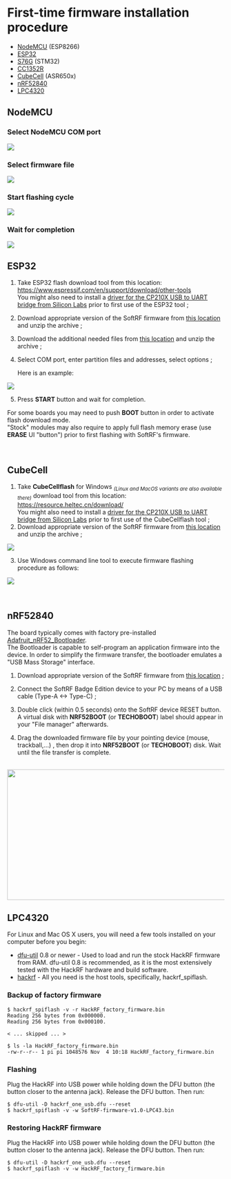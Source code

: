 # First-time firmware installation procedure

- [NodeMCU](https://github.com/moshe-braner/SoftRF/blob/master/software/firmware/binaries/README.md#nodemcu) (ESP8266)
- [ESP32](https://github.com/moshe-braner/SoftRF/blob/master/software/firmware/binaries/README.md#esp32)
- [S76G](https://github.com/moshe-braner/SoftRF/wiki/AcSiP-S7xG-flashing-instructions#s76g) (STM32)
- [CC1352R](https://github.com/moshe-braner/SoftRF/wiki/Uni-Edition.-Firmware-maintenance-procedures#initial-installation)
- [CubeCell](https://github.com/moshe-braner/SoftRF/blob/master/software/firmware/binaries/README.md#cubecell) (ASR650x)
- [nRF52840](https://github.com/moshe-braner/SoftRF/blob/master/software/firmware/binaries/README.md#nrf52840)
- [LPC4320](https://github.com/moshe-braner/SoftRF/blob/master/software/firmware/binaries/README.md#lpc4320)

## NodeMCU

### Select NodeMCU COM port
![](https://github.com/moshe-braner/SoftRF/blob/master/documents/images/NodeMCU-Flasher-1.GIF)



### Select firmware file
![](https://github.com/moshe-braner/SoftRF/blob/master/documents/images/NodeMCU-Flasher-2.GIF)



### Start flashing cycle
![](https://github.com/moshe-braner/SoftRF/blob/master/documents/images/NodeMCU-Flasher-3.GIF)



### Wait for completion
![](https://github.com/moshe-braner/SoftRF/blob/master/documents/images/NodeMCU-Flasher-4.GIF)

## ESP32

1. Take ESP32 flash download tool from this location: https://www.espressif.com/en/support/download/other-tools <br>
You might also need to install a [driver for the CP210X USB to UART bridge from Silicon Labs](https://www.silabs.com/products/development-tools/software/usb-to-uart-bridge-vcp-drivers) prior to first use of the ESP32 tool ;
2. Download appropriate version of the SoftRF firmware from [this location](https://github.com/moshe-braner/SoftRF/tree/master/software/firmware/binaries/ESP32) and unzip the archive ;

3. Download the additional needed files from [this location](https://github.com/moshe-braner/SoftRF/tree/master/software/app/Flashing) and unzip the archive ;

4. Select COM port, enter partition files and addresses, select options ;<br>

   Here is an example:<br>

![](https://github.com/moshe-braner/SoftRF/raw/master/documents/images/ESP32-Flasher-1.JPG)



5. Press **START** button and wait for completion.

For some boards you may need to push **BOOT** button in order to activate flash download mode.<br>
"Stock" modules may also require to apply full flash memory erase (use **ERASE** UI "button") prior to first flashing with SoftRF's firmware.

<br>

## CubeCell

1. Take **CubeCellflash** for Windows <sub>_(Linux and MacOS variants are also available there)_</sub> download tool from this location: https://resource.heltec.cn/download/<br>
You might also need to install a [driver for the CP210X USB to UART bridge from Silicon Labs](https://www.silabs.com/products/development-tools/software/usb-to-uart-bridge-vcp-drivers) prior to first use of the CubeCellflash tool ;
2. Download appropriate version of the SoftRF firmware from [this location](https://github.com/moshe-braner/SoftRF/tree/master/software/firmware/binaries/ASR650x) and unzip the archive ;

![](https://github.com/moshe-braner/SoftRF/blob/master/documents/images/Mini-1.jpg)

3. Use Windows command line tool to execute firmware flashing procedure as follows:

![](https://github.com/moshe-braner/SoftRF/blob/master/documents/images/Mini-2.jpg)

<br>

## nRF52840

The board typically comes with factory pre-installed [Adafruit_nRF52_Bootloader](https://github.com/adafruit/Adafruit_nRF52_Bootloader).<br>
The Bootloader is capable to self-program an application firmware into the device. In order to simplify the firmware transfer, the bootloader emulates a "USB Mass Storage" interface.

1. Download appropriate version of the SoftRF firmware from [this location](https://github.com/moshe-braner/SoftRF/tree/master/software/firmware/binaries/nRF52840/SoftRF/MassStorage) ;

2. Connect the SoftRF Badge Edition device to your PC by means of a USB cable (Type-A <-> Type-C) ;

3. Double click (within 0.5 seconds) onto the SoftRF device RESET button. A virtual disk with **NRF52BOOT** (or **TECHOBOOT**) label should appear in your "File manager" afterwards.

4. Drag the downloaded firmware file by your pointing device (mouse, trackball,...) , then drop it into **NRF52BOOT** (or **TECHOBOOT**) disk. Wait until the file transfer is complete.

<br>

<img src="https://github.com/moshe-braner/SoftRF/raw/master/documents/images/Badge-2.jpg" height="302" width="800">

<br>

## LPC4320

For Linux and Mac OS X users, you will need a few tools installed on your computer before you begin:

* [dfu-util](http://dfu-util.sourceforge.net/) 0.8 or newer - Used to load and run the stock HackRF firmware from RAM. dfu-util 0.8 is recommended, as it is the most extensively tested with the HackRF hardware and build software.
* [hackrf](https://github.com/greatscottgadgets/hackrf) - All you need is the host tools, specifically, hackrf_spiflash.

### Backup of factory firmware

```
$ hackrf_spiflash -v -r HackRF_factory_firmware.bin
Reading 256 bytes from 0x000000.
Reading 256 bytes from 0x000100.

< ... skipped ... >

$ ls -la HackRF_factory_firmware.bin
-rw-r--r-- 1 pi pi 1048576 Nov  4 10:18 HackRF_factory_firmware.bin
```

### Flashing

Plug the HackRF into USB power while holding down the DFU button (the button closer to the antenna jack). Release the DFU button. Then run:

```
$ dfu-util -D hackrf_one_usb.dfu --reset
$ hackrf_spiflash -v -w SoftRF-firmware-v1.0-LPC43.bin
```

### Restoring HackRF firmware

Plug the HackRF into USB power while holding down the DFU button (the button closer to the antenna jack). Release the DFU button. Then run:

```
$ dfu-util -D hackrf_one_usb.dfu --reset
$ hackrf_spiflash -v -w HackRF_factory_firmware.bin
```

